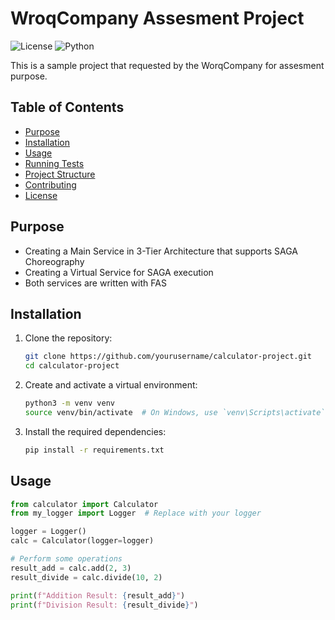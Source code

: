 # WroqCompany Assesment Project

![License](https://img.shields.io/badge/license-MIT-blue.svg)
![Python](https://img.shields.io/badge/python-3.13%2B-blue)

This is a sample project that requested by the WorqCompany for assesment purpose.

## Table of Contents
- [Purpose](#purpose)
- [Installation](#installation)
- [Usage](#usage)
- [Running Tests](#running-tests)
- [Project Structure](#project-structure)
- [Contributing](#contributing)
- [License](#license)

## Purpose
- Creating a Main Service in 3-Tier Architecture that supports SAGA Choreography 
- Creating a Virtual Service for SAGA execution
- Both services are written with FAS

## Installation

1. Clone the repository:
    ```bash
    git clone https://github.com/yourusername/calculator-project.git
    cd calculator-project
    ```

2. Create and activate a virtual environment:
    ```bash
    python3 -m venv venv
    source venv/bin/activate  # On Windows, use `venv\Scripts\activate`
    ```

3. Install the required dependencies:
    ```bash
    pip install -r requirements.txt
    ```

## Usage

```python
from calculator import Calculator
from my_logger import Logger  # Replace with your logger

logger = Logger()
calc = Calculator(logger=logger)

# Perform some operations
result_add = calc.add(2, 3)
result_divide = calc.divide(10, 2)

print(f"Addition Result: {result_add}")
print(f"Division Result: {result_divide}")

